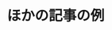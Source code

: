 ---
title: "ほかの記事の例"
emoji: "🎉"
type: "tech" # tech: 技術記事 / idea: アイデア
topics: ["zenn"]
published: false
---